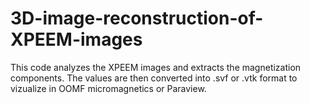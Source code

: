 # 3D-image-reconstruction-of-XPEEM-images
This code analyzes the XPEEM images and extracts the magnetization components. The values are then converted into .svf or .vtk format 
to vizualize in OOMF micromagnetics or Paraview.
